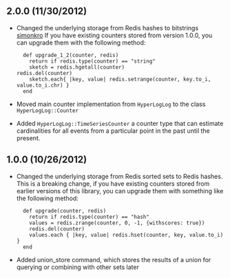 ## 2.0.0 (11/30/2012)

* Changed the underlying storage from Redis hashes to bitstrings [simonkro](https://github.com/simonkro)
  If you have existing counters stored from version 1.0.0, you can upgrade them with 
  the following method:

        def upgrade_1_2(counter, redis)
          return if redis.type(counter) == "string"
          sketch = redis.hgetall(counter)
	  redis.del(counter)
          sketch.each{ |key, value| redis.setrange(counter, key.to_i, value.to_i.chr) }
        end

* Moved main counter implementation from `HyperLogLog` to the class `HyperLogLog::Counter`

* Added `HyperLogLog::TimeSeriesCounter` a counter type that can estimate cardinalities 
  for all events from a particular point in the past until the present.


## 1.0.0 (10/26/2012)

* Changed the underlying storage from Redis sorted sets to Redis hashes. This
  is a breaking change, if you have existing counters stored from earlier
  versions of this library, you can upgrade them with something like the
  following method:

        def upgrade(counter, redis)
          return if redis.type(counter) == "hash"
          values = redis.zrange(counter, 0, -1, {withscores: true})
          redis.del(counter)
          values.each { |key, value| redis.hset(counter, key, value.to_i) }
        end

* Added union_store command, which stores the results of a union for querying
  or combining with other sets later

